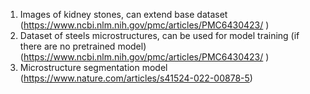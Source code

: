 1. Images of kidney stones, can extend base dataset (https://www.ncbi.nlm.nih.gov/pmc/articles/PMC6430423/ )
2. Dataset of steels microstructures, can be used for model training (if there are no pretrained model) (https://www.ncbi.nlm.nih.gov/pmc/articles/PMC6430423/ )
3. Microstructure segmentation model (https://www.nature.com/articles/s41524-022-00878-5)